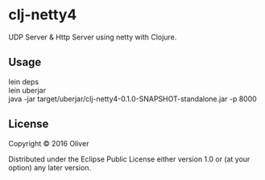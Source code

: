 # clj-netty4

UDP Server & Http Server using netty with Clojure.

## Usage
lein deps  
lein uberjar  
java -jar target/uberjar/clj-netty4-0.1.0-SNAPSHOT-standalone.jar -p 8000   


## License

Copyright © 2016 Oliver

Distributed under the Eclipse Public License either version 1.0 or (at
your option) any later version.

